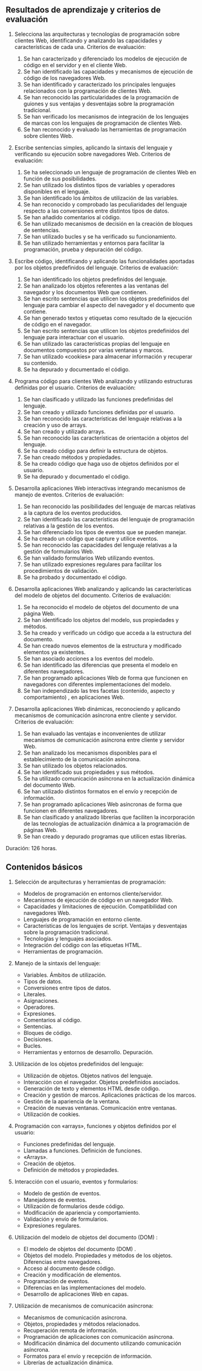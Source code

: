 ## Resultados de aprendizaje y criterios de evaluación

1. Selecciona las arquitecturas y tecnologías de programación sobre clientes Web, identificando y analizando las capacidades y características de cada una. Criterios de evaluación:
    1. Se han caracterizado y diferenciado los modelos de ejecución de código en el servidor y en el cliente Web.
    2. Se han identificado las capacidades y mecanismos de ejecución de código de los navegadores Web.
    3. Se han identificado y caracterizado los principales lenguajes relacionados con la programación de clientes Web.
    4. Se han reconocido las particularidades de la programación de guiones y sus ventajas y desventajas sobre la programación tradicional.
    5. Se han verificado los mecanismos de integración de los lenguajes de marcas con los lenguajes de programación de clientes Web.
    6. Se han reconocido y evaluado las herramientas de programación sobre clientes Web.

2. Escribe sentencias simples, aplicando la sintaxis del lenguaje y verificando su ejecución sobre navegadores Web. Criterios de evaluación:
    1. Se ha seleccionado un lenguaje de programación de clientes Web en función de sus posibilidades.
    2. Se han utilizado los distintos tipos de variables y operadores disponibles en el lenguaje.
    3. Se han identificado los ámbitos de utilización de las variables.
    4. Se han reconocido y comprobado las peculiaridades del lenguaje respecto a las conversiones entre distintos tipos de datos.
    5. Se han añadido comentarios al código.
    6. Se han utilizado mecanismos de decisión en la creación de bloques de sentencias.
    7. Se han utilizado bucles y se ha verificado su funcionamiento.
    8. Se han utilizado herramientas y entornos para facilitar la programación, prueba y depuración del código.

3. Escribe código, identificando y aplicando las funcionalidades aportadas por los objetos predefinidos del lenguaje. Criterios de evaluación:
    1. Se han identificado los objetos predefinidos del lenguaje.
    2. Se han analizado los objetos referentes a las ventanas del navegador y los documentos Web que contienen.
    3. Se han escrito sentencias que utilicen los objetos predefinidos del lenguaje para cambiar el aspecto del navegador y el documento que contiene.
    4. Se han generado textos y etiquetas como resultado de la ejecución de código en el navegador.
    5. Se han escrito sentencias que utilicen los objetos predefinidos del lenguaje para interactuar con el usuario.
    6. Se han utilizado las características propias del lenguaje en documentos compuestos por varias ventanas y marcos.
    7. Se han utilizado «cookies» para almacenar información y recuperar su contenido.
    8. Se ha depurado y documentado el código.

4. Programa código para clientes Web analizando y utilizando estructuras definidas por el usuario. Criterios de evaluación:
    1. Se han clasificado y utilizado las funciones predefinidas del lenguaje.
    2. Se han creado y utilizado funciones definidas por el usuario.
    3. Se han reconocido las características del lenguaje relativas a la creación y uso de arrays.
    4. Se han creado y utilizado arrays.
    5. Se han reconocido las características de orientación a objetos del lenguaje.
    6. Se ha creado código para definir la estructura de objetos.
    7. Se han creado métodos y propiedades.
    8. Se ha creado código que haga uso de objetos definidos por el usuario.
    9. Se ha depurado y documentado el código.

5. Desarrolla aplicaciones Web interactivas integrando mecanismos de manejo de eventos. Criterios de evaluación:
    1. Se han reconocido las posibilidades del lenguaje de marcas relativas a la captura de los eventos producidos.
    2. Se han identificado las características del lenguaje de programación relativas a la gestión de los eventos.
    3. Se han diferenciado los tipos de eventos que se pueden manejar.
    4. Se ha creado un código que capture y utilice eventos.
    5. Se han reconocido las capacidades del lenguaje relativas a la gestión de formularios Web.
    6. Se han validado formularios Web utilizando eventos.
    7. Se han utilizado expresiones regulares para facilitar los procedimientos de validación.
    8. Se ha probado y documentado el código.

6. Desarrolla aplicaciones Web analizando y aplicando las características del modelo de objetos del documento. Criterios de evaluación:
    1. Se ha reconocido el modelo de objetos del documento de una página Web.
    2. Se han identificado los objetos del modelo, sus propiedades y métodos.
    3. Se ha creado y verificado un código que acceda a la estructura del documento.
    4. Se han creado nuevos elementos de la estructura y modificado elementos ya existentes.
    5. Se han asociado acciones a los eventos del modelo.
    6. Se han identificado las diferencias que presenta el modelo en diferentes navegadores.
    7. Se han programado aplicaciones Web de forma que funcionen en navegadores con diferentes implementaciones del modelo.
    8. Se han independizado las tres facetas (contenido, aspecto y comportamiento) , en aplicaciones Web.

7. Desarrolla aplicaciones Web dinámicas, reconociendo y aplicando mecanismos de comunicación asíncrona entre cliente y servidor. Criterios de evaluación:
    1. Se han evaluado las ventajas e inconvenientes de utilizar mecanismos de comunicación asíncrona entre cliente y servidor Web.
    2. Se han analizado los mecanismos disponibles para el establecimiento de la comunicación asíncrona.
    3. Se han utilizado los objetos relacionados.
    4. Se han identificado sus propiedades y sus métodos.
    5. Se ha utilizado comunicación asíncrona en la actualización dinámica del documento Web.
    6. Se han utilizado distintos formatos en el envío y recepción de información.
    7. Se han programado aplicaciones Web asíncronas de forma que funcionen en diferentes navegadores.
    8. Se han clasificado y analizado librerías que faciliten la incorporación de las tecnologías de actualización dinámica a la programación de páginas Web.
    9. Se han creado y depurado programas que utilicen estas librerías.

Duración: 126 horas.

## Contenidos básicos

1. Selección de arquitecturas y herramientas de programación:
    - Modelos de programación en entornos cliente/servidor.
    - Mecanismos de ejecución de código en un navegador Web.
    - Capacidades y limitaciones de ejecución. Compatibilidad con navegadores Web.
    - Lenguajes de programación en entorno cliente.
    - Características de los lenguajes de script. Ventajas y desventajas sobre la programación tradicional.
    - Tecnologías y lenguajes asociados.
    - Integración del código con las etiquetas HTML.
    - Herramientas de programación.

2. Manejo de la sintaxis del lenguaje:
    - Variables. Ámbitos de utilización.
    - Tipos de datos.
    - Conversiones entre tipos de datos.
    - Literales.
    - Asignaciones.
    - Operadores.
    - Expresiones.
    - Comentarios al código.
    - Sentencias.
    - Bloques de código.
    - Decisiones.
    - Bucles.
    - Herramientas y entornos de desarrollo. Depuración.

3. Utilización de los objetos predefinidos del lenguaje:
    - Utilización de objetos. Objetos nativos del lenguaje.
    - Interacción con el navegador. Objetos predefinidos asociados.
    - Generación de texto y elementos HTML desde código.
    - Creación y gestión de marcos. Aplicaciones prácticas de los marcos.
    - Gestión de la apariencia de la ventana.
    - Creación de nuevas ventanas. Comunicación entre ventanas.
    - Utilización de cookies.

4. Programación con «arrays», funciones y objetos definidos por el usuario:
    - Funciones predefinidas del lenguaje.
    - Llamadas a funciones. Definición de funciones.
    - «Arrays».
    - Creación de objetos.
    - Definición de métodos y propiedades.

5. Interacción con el usuario, eventos y formularios:
    - Modelo de gestión de eventos.
    - Manejadores de eventos.
    - Utilización de formularios desde código.
    - Modificación de apariencia y comportamiento.
    - Validación y envío de formularios.
    - Expresiones regulares.

6. Utilización del modelo de objetos del documento (DOM) :
    - El modelo de objetos del documento (DOM) .
    - Objetos del modelo. Propiedades y métodos de los objetos. Diferencias entre navegadores.
    - Acceso al documento desde código.
    - Creación y modificación de elementos.
    - Programación de eventos.
    - Diferencias en las implementaciones del modelo.
    - Desarrollo de aplicaciones Web en capas.

7. Utilización de mecanismos de comunicación asíncrona:
    - Mecanismos de comunicación asíncrona.
    - Objetos, propiedades y métodos relacionados.
    - Recuperación remota de información.
    - Programación de aplicaciones con comunicación asíncrona.
    - Modificación dinámica del documento utilizando comunicación asíncrona.
    - Formatos para el envío y recepción de información.
    - Librerías de actualización dinámica.